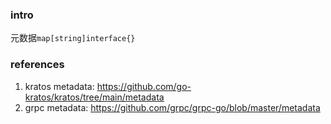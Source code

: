 ### intro
元数据`map[string]interface{}`

### references
1. kratos metadata: https://github.com/go-kratos/kratos/tree/main/metadata
2. grpc metadata: https://github.com/grpc/grpc-go/blob/master/metadata